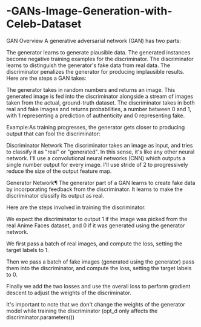# -GANs-Image-Generation-with-Celeb-Dataset

GAN Overview
A generative adversarial network (GAN) has two parts:

The generator learns to generate plausible data. The generated instances become negative training examples for the discriminator.
The discriminator learns to distinguish the generator's fake data from real data. The discriminator penalizes the generator for producing implausible results.
Here are the steps a GAN takes:

The generator takes in random numbers and returns an image.
This generated image is fed into the discriminator alongside a stream of images taken from the actual, ground-truth dataset.
The discriminator takes in both real and fake images and returns probabilities, a number between 0 and 1, with 1 representing a prediction of authenticity and 0 representing fake.



Example:As training progresses, the generator gets closer to producing output that can fool the discriminator:

Discriminator Network
The discriminator takes an image as input, and tries to classify it as "real" or "generated". In this sense, it's like any other neural network. I'll use a convolutional neural networks (CNN) which outputs a single number output for every image. I'll use stride of 2 to progressively reduce the size of the output feature map.


Generator Network¶
The generator part of a GAN learns to create fake data by incorporating feedback from the discriminator. It learns to make the discriminator classify its output as real.

Here are the steps involved in training the discriminator.

We expect the discriminator to output 1 if the image was picked from the real Anime Faces dataset, and 0 if it was generated using the generator network.

We first pass a batch of real images, and compute the loss, setting the target labels to 1.

Then we pass a batch of fake images (generated using the generator) pass them into the discriminator, and compute the loss, setting the target labels to 0.

Finally we add the two losses and use the overall loss to perform gradient descent to adjust the weights of the discriminator.

It's important to note that we don't change the weights of the generator model while training the discriminator (opt_d only affects the discriminator.parameters())

